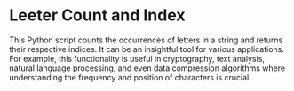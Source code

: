# Leeter Count and Index

This Python script counts the occurrences of letters in a string and returns their respective indices. It can be an insightful tool for various applications. For example, this functionality is useful in cryptography, text analysis, natural language processing, and even data compression algorithms where understanding the frequency and position of characters is crucial.
